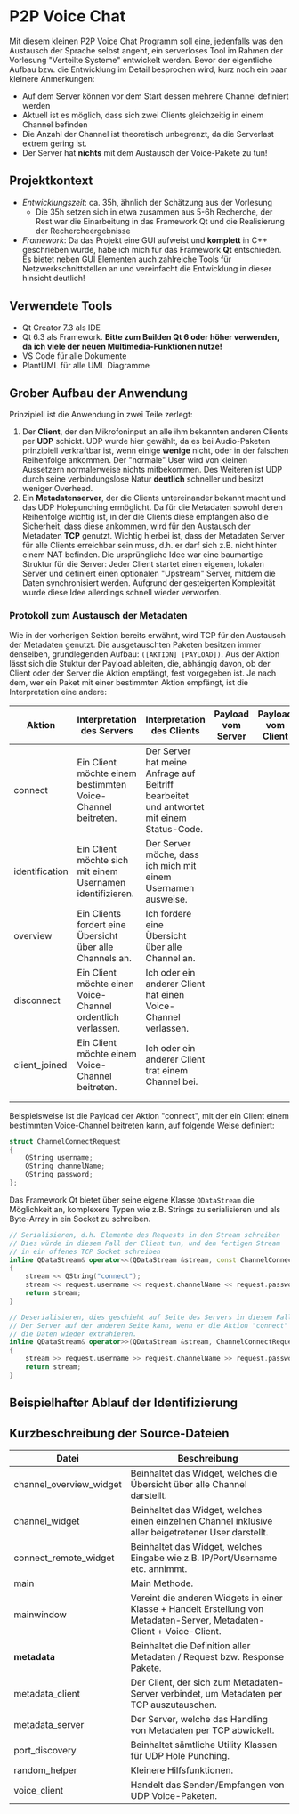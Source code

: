 # P2P Voice Chat

Mit diesem kleinen P2P Voice Chat Programm soll eine, jedenfalls was den Austausch der Sprache selbst angeht, ein serverloses Tool im Rahmen der Vorlesung "Verteilte Systeme" entwickelt werden.
Bevor der eigentliche Aufbau bzw. die Entwicklung im Detail besprochen wird, kurz noch ein paar kleinere Anmerkungen:

- Auf dem Server können vor dem Start dessen mehrere Channel definiert werden
- Aktuell ist es möglich, dass sich zwei Clients gleichzeitig in einem Channel befinden
- Die Anzahl der Channel ist theoretisch unbegrenzt, da die Serverlast extrem gering ist.
- Der Server hat **nichts** mit dem Austausch der Voice-Pakete zu tun!

## Projektkontext

- _Entwicklungszeit_: ca. 35h, ähnlich der Schätzung aus der Vorlesung
  - Die 35h setzen sich in etwa zusammen aus 5-6h Recherche, der Rest war die Einarbeitung in das Framework Qt und die Realisierung der Rechercheergebnisse
- _Framework_: Da das Projekt eine GUI aufweist und **komplett** in C++ geschrieben wurde, habe ich mich für das Framework **Qt** entschieden. Es bietet neben GUI Elementen auch zahlreiche Tools für Netzwerkschnittstellen an und vereinfacht die Entwicklung in dieser hinsicht deutlich!

## Verwendete Tools

- Qt Creator 7.3 als IDE
- Qt 6.3 als Framework. **Bitte zum Builden Qt 6 oder höher verwenden, da ich viele der neuen Multimedia-Funktionen nutze!** 
- VS Code für alle Dokumente
- PlantUML für alle UML Diagramme

## Grober Aufbau der Anwendung

Prinzipiell ist die Anwendung in zwei Teile zerlegt:

1. Der **Client**, der den Mikrofoninput an alle ihm bekannten anderen Clients per **UDP** schickt. UDP wurde hier gewählt, da es bei Audio-Paketen prinzipiell verkraftbar ist, wenn einige **wenige** nicht, oder in der falschen Reihenfolge ankommen. Der "normale" User wird von kleinen Aussetzern normalerweise nichts mitbekommen. Des Weiteren ist UDP durch seine verbindungslose Natur **deutlich** schneller und besitzt weniger Overhead.
2. Ein **Metadatenserver**, der die Clients untereinander bekannt macht und das UDP Holepunching ermöglicht. Da für die Metadaten sowohl deren Reihenfolge wichtig ist, in der die Clients diese empfangen also die Sicherheit, dass diese ankommen, wird für den Austausch der Metadaten **TCP** genutzt. Wichtig hierbei ist, dass der Metadaten Server für alle Clients erreichbar sein muss, d.h. er darf sich z.B. nicht hinter einem NAT befinden. Die ursprüngliche Idee war eine baumartige Struktur für die Server: Jeder Client startet einen eigenen, lokalen Server und definiert einen optionalen "Upstream" Server, mitdem die Daten synchronisiert werden. Aufgrund der gesteigerten Komplexität wurde diese Idee allerdings schnell wieder verworfen.

### Protokoll zum Austausch der Metadaten

Wie in der vorherigen Sektion bereits erwähnt, wird TCP für den Austausch der Metadaten genutzt.
Die ausgetauschten Paketen besitzen immer denselben, grundlegenden Aufbau: `([AKTION] [PAYLOAD])`.
Aus der Aktion lässt sich die Stuktur der Payload ableiten, die, abhängig davon, ob der Client oder der Server die Aktion empfängt, fest vorgegeben ist.
Je nach dem, wer ein Paket mit einer bestimmten Aktion empfängt, ist die Interpretation eine andere:

| Aktion  | Interpretation des Servers  | Interpretation des Clients  | Payload vom Server | Payload vom Client |
|---|---|---|---|---|
| connect  | Ein Client möchte einem bestimmten Voice-Channel beitreten.  | Der Server hat meine Anfrage auf Beitriff bearbeitet und antwortet mit einem Status-Code. |
| identification  | Ein Client möchte sich mit einem Usernamen identifizieren.  | Der Server möche, dass ich mich mit einem Usernamen ausweise.  |
| overview  | Ein Clients fordert eine Übersicht über alle Channels an.  | Ich fordere eine Übersicht über alle Channel an.  |
| disconnect | Ein Client möchte einen Voice-Channel ordentlich verlassen. | Ich oder ein anderer Client hat einen Voice-Channel verlassen. |
| client_joined | Ein Client möchte einem Voice-Channel beitreten. | Ich oder ein anderer Client trat einem Channel bei. |
| | |
| | |

Beispielsweise ist die Payload der Aktion "connect", mit der ein Client einem bestimmten Voice-Channel beitreten kann, auf folgende Weise definiert:

```c++
struct ChannelConnectRequest
{
    QString username;
    QString channelName;
    QString password;
};
```

Das Framework Qt bietet über seine eigene Klasse `QDataStream` die Möglichkeit an, komplexere Typen wie z.B. Strings zu serialisieren und als Byte-Array in ein Socket zu schreiben.

```c++
// Serialisieren, d.h. Elemente des Requests in den Stream schreiben
// Dies würde in diesem Fall der Client tun, und den fertigen Stream
// in ein offenes TCP Socket schreiben
inline QDataStream& operator<<(QDataStream &stream, const ChannelConnectRequest& request)
{
    stream << QString("connect");
    stream << request.username << request.channelName << request.password;
    return stream;
}

// Deserialisieren, dies geschieht auf Seite des Servers in diesem Fall. 
// Der Server auf der anderen Seite kann, wenn er die Aktion "connect" liest
// die Daten wieder extrahieren.
inline QDataStream& operator>>(QDataStream &stream, ChannelConnectRequest& request)
{
    stream >> request.username >> request.channelName >> request.password;
    return stream;
}
```

## Beispielhafter Ablauf der Identifizierung

## Kurzbeschreibung der Source-Dateien

| Datei  | Beschreibung  |
|---|---|
| channel_overview_widget  | Beinhaltet das Widget, welches die Übersicht über alle Channel darstellt.  |
| channel_widget | Beinhaltet das Widget, welches einen einzelnen Channel inklusive aller beigetretener User darstellt. |
| connect_remote_widget  | Beinhaltet das Widget, welches Eingabe wie z.B. IP/Port/Username etc. annimmt.  |
| main  | Main Methode. |
| mainwindow  | Vereint die anderen Widgets in einer Klasse + Handelt Erstellung von Metadaten-Server, Metadaten-Client + Voice-Client.  |
| **metadata**  | Beinhaltet die Definition aller Metadaten / Request bzw. Response Pakete.  |
| metadata_client  | Der Client, der sich zum Metadaten-Server verbindet, um Metadaten per TCP auszutauschen.  |
| metadata_server  | Der Server, welche das Handling von Metadaten per TCP abwickelt.  |
| port_discovery  | Beinhaltet sämtliche Utility Klassen für UDP Hole Punching.  |
| random_helper  | Kleinere Hilfsfunktionen.  |
| voice_client | Handelt das Senden/Empfangen von UDP Voice-Paketen.  |